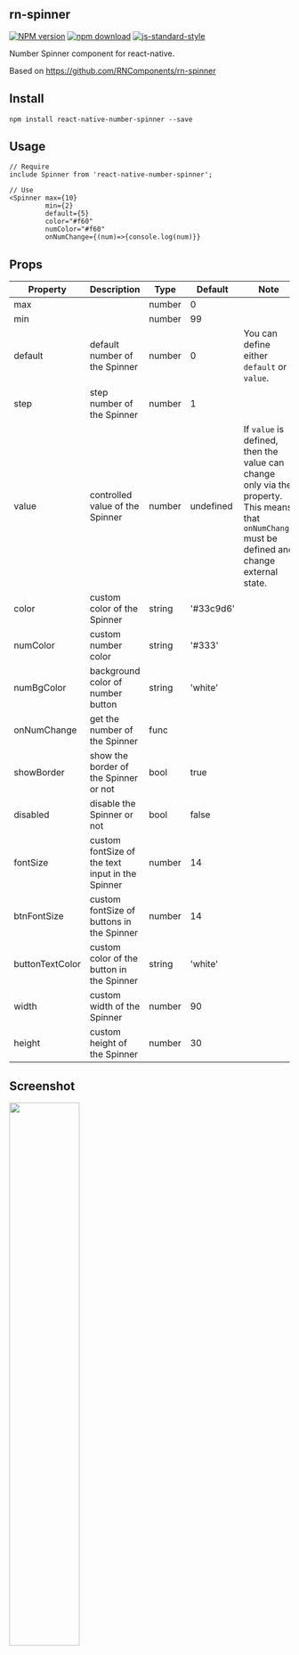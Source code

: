 rn-spinner
---

[![NPM version][npm-image]][npm-url]
[![npm download][download-image]][download-url]
[![js-standard-style](https://img.shields.io/badge/code%20style-standard-brightgreen.svg)](http://standardjs.com/)

[npm-image]: http://img.shields.io/npm/v/rn-spinner.svg?style=flat-square
[npm-url]: http://npmjs.org/package/rn-spinner
[download-image]: https://img.shields.io/npm/dm/rn-spinner.svg?style=flat-square
[download-url]: https://npmjs.org/package/rn-spinner

Number Spinner component for react-native.

Based on https://github.com/RNComponents/rn-spinner

## Install

```
npm install react-native-number-spinner --save
```

## Usage

```
// Require
include Spinner from 'react-native-number-spinner';

// Use
<Spinner max={10}
         min={2}
         default={5}
         color="#f60"
         numColor="#f60"
         onNumChange={(num)=>{console.log(num)}}
```

## Props

Property          | Description | Type | Default | Note
------------------|-------------|------|---------|-------
max               | | number | 0  |
min               | | number | 99 |
default           | default number of the Spinner | number | 0 | You can define either `default` or `value`.
step              | step number of the Spinner | number | 1 | 
value             | controlled value of the Spinner | number | undefined | If `value` is defined, then the value can change only via the property. This means that `onNumChange` must be defined and change external state.
color             | custom color of the Spinner | string | '#33c9d6' |
numColor          | custom number color | string | '#333' |
numBgColor        | background color of number button | string | 'white' |
onNumChange       | get the number of the Spinner | func | |
showBorder        | show the border of the Spinner or not | bool | true |
disabled          | disable the Spinner or not | bool | false |
fontSize          | custom fontSize of the text input in the Spinner | number | 14 |
btnFontSize       | custom fontSize of buttons in the Spinner | number | 14 |
buttonTextColor   | custom color of the button in the Spinner | string | 'white' |
width             | custom width of the Spinner | number | 90 |
height            | custom height of the Spinner | number | 30 |

## Screenshot

<img width="50%" src="example.png" />

## Feedback

[Issues](https://github.com/RNComponents/rn-spinner/issues)

## License

The MIT License
